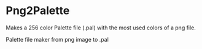 # Png2Palette
Makes a 256 color Palette file (.pal) with the most used colors of a png file.

Palette file maker from png image to .pal
